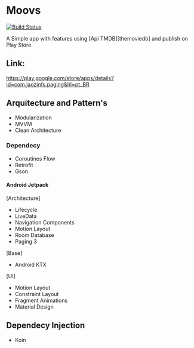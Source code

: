 # Moovs
[![Build Status](https://app.bitrise.io/app/4d5958d333c0abb0/status.svg?token=_-R4niE95TSDhgSu7lRYlg&branch=master)](https://app.bitrise.io/app/4d5958d333c0abb0)

A Simple app with features using [Api TMDB][themoviedb] and publish on Play Store.

## Link:
https://play.google.com/store/apps/details?id=com.jaozinfs.paging&hl=pt_BR

## Arquitecture and Pattern's
* Modularization
* MVVM
* Clean Architecture

### Dependecy

* Coroutines Flow
* Retrofit 
* Gson 


#### Android Jetpack
[Architecture]
* Lifecycle
* LiveData
* Navigation Components
* Motion Layout
* Room Database
* Paging 3

[Base]
* Android KTX

[UI]
* Motion Layout
* Constraint Layout
* Fragment Animations
* Material Design

## Dependecy Injection
* Koin
